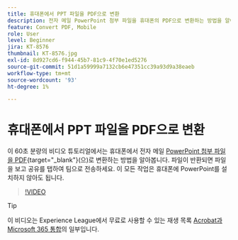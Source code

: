 ```yaml
---
title: 휴대폰에서 PPT 파일을 PDF으로 변환
description: 전자 메일 PowerPoint 첨부 파일을 휴대폰의 PDF으로 변환하는 방법을 알아봅니다.
feature: Convert PDF, Mobile
role: User
level: Beginner
jira: KT-8576
thumbnail: KT-8576.jpg
exl-id: 8d927cd6-f944-45b7-81c9-4f70e1ed5276
source-git-commit: 51d1a59999a7132cb6e47351cc39a93d9a38eaeb
workflow-type: tm+mt
source-wordcount: '93'
ht-degree: 1%

---
```


# 휴대폰에서 PPT 파일을 PDF으로 변환

이 60초 분량의 비디오 튜토리얼에서는 휴대폰에서 전자 메일 [PowerPoint 첨부 파일을 PDF](https://www.adobe.com/kr/acrobat/online/ppt-to-pdf.html){target="_blank"}(으)로 변환하는 방법을 알아봅니다. 파일이 반환되면 파일을 보고 공유를 탭하여 팀으로 전송하세요. 이 모든 작업은 휴대폰에 PowerPoint를 설치하지 않아도 됩니다.

>[!VIDEO](https://video.tv.adobe.com/v/3409208?quality=12&learn=on&hidetitle=true&captions=kor)

>[!TIP]
>
>이 비디오는 Experience League에서 무료로 사용할 수 있는 재생 목록 [Acrobat과 Microsoft 365 통합](https://experienceleague.adobe.com/?lang=ko&recommended=Acrobat-U-1-2021.microsoft365)의 일부입니다.
